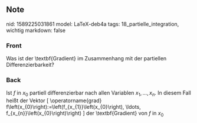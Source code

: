 ## Note
nid: 1589225031861
model: LaTeX-deb4a
tags: 18_partielle_integration, wichtig
markdown: false

### Front
Was ist der \textbf{Gradient} im Zusammenhang mit der partiellen Differenzierbarkeit?

### Back
Ist $f$ in $x_{0}$ partiell differenzierbar nach allen Variablen $x_{1}, \ldots, x_{n}$. In diesem Fall heißt der Vektor
\[
\operatorname{grad} f\left(x_{0}\right):=\left(f_{x_{1}}\left(x_{0}\right), \ldots, f_{x_{n}}\left(x_{0}\right)\right)
\]
der \textbf{Gradient} von $f$ in $x_{0}$
